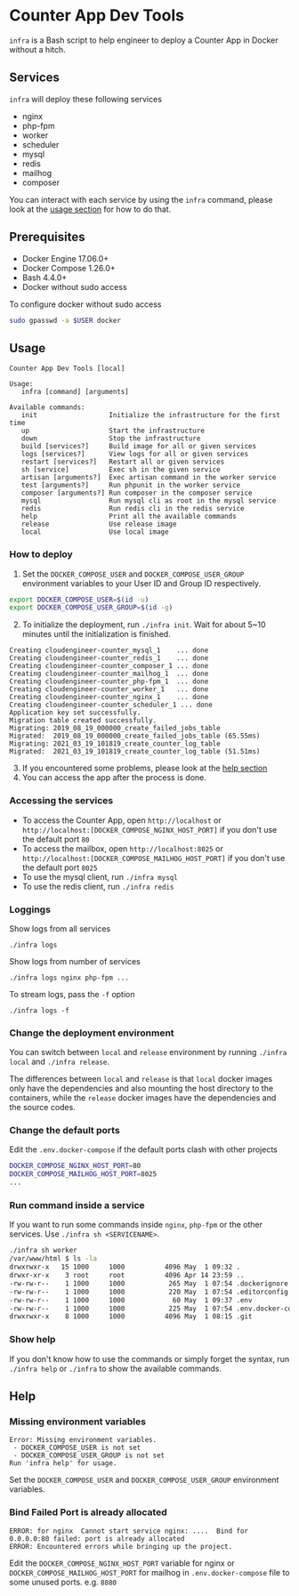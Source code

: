 # Counter App Dev Tools

`infra` is a Bash script to help engineer to deploy a Counter App in Docker without a hitch.

## Services
`infra` will deploy these following services
- nginx
- php-fpm
- worker
- scheduler
- mysql
- redis
- mailhog
- composer

You can interact with each service by using the `infra` command, please look at the [usage section](#usage) for how to do that.


## Prerequisites
- Docker Engine 17.06.0+
- Docker Compose 1.26.0+
- Bash 4.4.0+
- Docker without sudo access

To configure docker without sudo access
```bash
sudo gpasswd -a $USER docker
```

## Usage
```
Counter App Dev Tools [local]

Usage:
   infra [command] [arguments]

Available commands:
   init                  Initialize the infrastructure for the first time
   up                    Start the infrastructure
   down                  Stop the infrastructure
   build [services?]     Build image for all or given services
   logs [services?]      View logs for all or given services
   restart [services?]   Restart all or given services
   sh [service]          Exec sh in the given service
   artisan [arguments?]  Exec artisan command in the worker service
   test [arguments?]     Run phpunit in the worker service
   composer [arguments?] Run composer in the composer service
   mysql                 Run mysql cli as root in the mysql service
   redis                 Run redis cli in the redis service
   help                  Print all the available commands
   release               Use release image
   local                 Use local image
```

### How to deploy
1. Set the `DOCKER_COMPOSE_USER` and `DOCKER_COMPOSE_USER_GROUP` environment variables to your User ID and Group ID respectively.
```bash
export DOCKER_COMPOSE_USER=$(id -u)
export DOCKER_COMPOSE_USER_GROUP=$(id -g)
```
2. To initialize the deployment, run `./infra init`. Wait for about 5~10 minutes until the initialization is finished.
```
Creating cloudengineer-counter_mysql_1    ... done
Creating cloudengineer-counter_redis_1    ... done
Creating cloudengineer-counter_composer_1 ... done
Creating cloudengineer-counter_mailhog_1  ... done
Creating cloudengineer-counter_php-fpm_1  ... done
Creating cloudengineer-counter_worker_1   ... done
Creating cloudengineer-counter_nginx_1    ... done
Creating cloudengineer-counter_scheduler_1 ... done
Application key set successfully.
Migration table created successfully.
Migrating: 2019_08_19_000000_create_failed_jobs_table
Migrated:  2019_08_19_000000_create_failed_jobs_table (65.55ms)
Migrating: 2021_03_19_101819_create_counter_log_table
Migrated:  2021_03_19_101819_create_counter_log_table (51.51ms)
```
3. If you encountered some problems, please look at the [help section](#help)
4. You can access the app after the process is done.

### Accessing the services
- To access the Counter App, open `http://localhost` or `http://localhost:[DOCKER_COMPOSE_NGINX_HOST_PORT]` if you don't use the default port `80`
- To access the mailbox, open `http://localhost:8025` or `http://localhost:[DOCKER_COMPOSE_MAILHOG_HOST_PORT]` if you don't use the default port `8025`
- To use the mysql client, run `./infra mysql`
- To use the redis client, run `./infra redis`


### Loggings
Show logs from all services
```
./infra logs
```

Show logs from number of services
```
./infra logs nginx php-fpm ...
```

To stream logs, pass the `-f` option
```
./infra logs -f
```

### Change the deployment environment
You can switch between `local` and `release` environment by running `./infra local` and `./infra release`.

The differences between `local` and `release` is that `local` docker images only have the dependencies and also mounting the host directory to the containers,
while the `release` docker images have the dependencies and the source codes.


### Change the default ports
Edit the `.env.docker-compose` if the default ports clash with other projects
```bash
DOCKER_COMPOSE_NGINX_HOST_PORT=80
DOCKER_COMPOSE_MAILHOG_HOST_PORT=8025
...
```

### Run command inside a service
If you want to run some commands inside `nginx`, `php-fpm` or the other services. Use `./infra sh <SERVICENAME>`.
```bash
./infra sh worker
/var/www/html $ ls -la
drwxrwxr-x   15 1000     1000          4096 May  1 09:32 .
drwxr-xr-x    3 root     root          4096 Apr 14 23:59 ..
-rw-rw-r--    1 1000     1000           265 May  1 07:54 .dockerignore
-rw-rw-r--    1 1000     1000           220 May  1 07:54 .editorconfig
-rw-rw-r--    1 1000     1000            60 May  1 09:37 .env
-rw-rw-r--    1 1000     1000           225 May  1 07:54 .env.docker-compose
drwxrwxr-x    8 1000     1000          4096 May  1 08:15 .git
```

### Show help
If you don't know how to use the commands or simply forget the syntax,
run `./infra help` or `./infra` to show the available commands.

## Help
### Missing environment variables
```
Error: Missing environment variables.
 - DOCKER_COMPOSE_USER is not set
 - DOCKER_COMPOSE_USER_GROUP is not set
Run 'infra help' for usage.
```
Set the `DOCKER_COMPOSE_USER` and `DOCKER_COMPOSE_USER_GROUP` environment variables.

### Bind Failed Port is already allocated
```
ERROR: for nginx  Cannot start service nginx: ....  Bind for 0.0.0.0:80 failed: port is already allocated
ERROR: Encountered errors while bringing up the project.
```
Edit the `DOCKER_COMPOSE_NGINX_HOST_PORT` variable for nginx or `DOCKER_COMPOSE_MAILHOG_HOST_PORT` for mailhog
in `.env.docker-compose` file to some unused ports. e.g. `8080`
